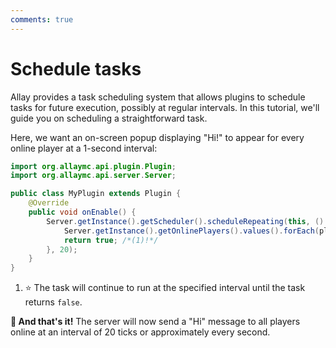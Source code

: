 ```yaml
---
comments: true
---
```


# Schedule tasks

Allay provides a task scheduling system that allows plugins to schedule tasks for future execution, possibly at
regular intervals. In this tutorial, we'll guide you on scheduling a straightforward task.

Here, we want an on-screen popup displaying "Hi!" to appear for every online player at a 1-second interval:

```java linenums="1"
import org.allaymc.api.plugin.Plugin;
import org.allaymc.api.server.Server;

public class MyPlugin extends Plugin {
    @Override
    public void onEnable() {
        Server.getInstance().getScheduler().scheduleRepeating(this, () -> {
            Server.getInstance().getOnlinePlayers().values().forEach(player -> player.sendPopup("Hi!"));
            return true; /*(1)!*/
        }, 20);
    }
}
```

1. :star: The task will continue to run at the specified interval until the task returns `false`.

**:partying_face: And that's it!** The server will now send a "Hi" message to all players online
at an interval of 20 ticks or approximately every second.